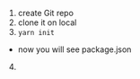 1. create Git repo
2.  clone it on local
3.  `yarn init`
- now you will see package.json
4. 
<!--stackedit_data:
eyJoaXN0b3J5IjpbOTIzMTk5MjU3LDc4ODgxMjYyM119
-->